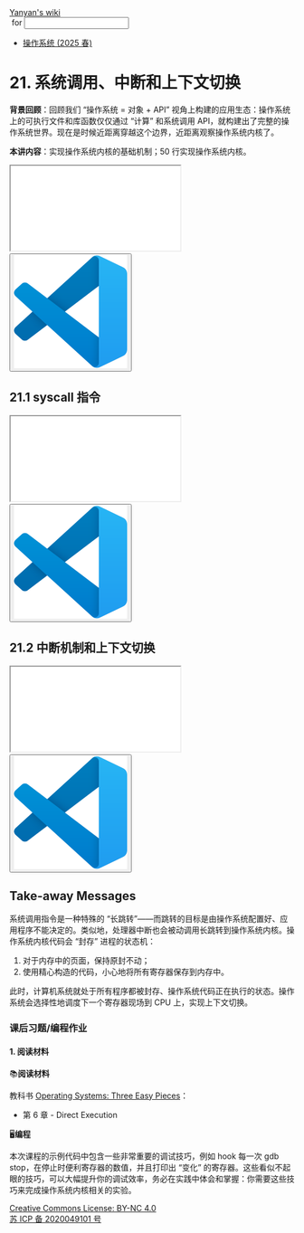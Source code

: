<!DOCTYPE html><html><head><meta charSet="utf-8"/><meta name="viewport" content="width=device-width"/><title>Yanyan&#x27;s Wiki</title><link rel="stylesheet" href="https://cdn.jsdelivr.net/npm/katex@0.16.9/dist/katex.min.css"/><link rel="stylesheet" href="https://cdnjs.cloudflare.com/ajax/libs/highlight.js/11.6.0/styles/default.min.css"/><meta name="next-head-count" content="5"/><link rel="preload" href="../../_next/static/css/e993edd6a18ef4f0.css" as="style"/><link rel="stylesheet" href="../../_next/static/css/e993edd6a18ef4f0.css" data-n-g=""/><noscript data-n-css=""></noscript><script defer="" nomodule="" src="../../_next/static/chunks/polyfills-c67a75d1b6f99dc8.js"></script><script src="../../_next/static/chunks/webpack-f73d82589f972e7d.js" defer=""></script><script src="../../_next/static/chunks/framework-66d32731bdd20e83.js" defer=""></script><script src="../../_next/static/chunks/main-3929bf55b0f13a18.js" defer=""></script><script src="../../_next/static/chunks/pages/_app-00b06920b385caf1.js" defer=""></script><script src="../../_next/static/chunks/pages/[[...index]]-877ec949b69be209.js" defer=""></script><script src="../../_next/static/a2FwJzUPGFGc0QcwaUr13/_buildManifest.js" defer=""></script><script src="../../_next/static/a2FwJzUPGFGc0QcwaUr13/_ssgManifest.js" defer=""></script></head><body><div id="__next"><div class="bg-slate-300/10"><div class="sticky top-0 z-40 w-full backdrop-blur flex-none border-b border-slate-900/10 bg-white/75 supports-backdrop-blur:bg-white/60"><div class="max-w-8xl mx-auto"><div class="py-4 border-b border-slate-900/10 lg:px-8 lg:border-0 dark:border-slate-300/10 mx-4 lg:mx-0"><div class="relative flex items-center"><a href="../../index.html">Yanyan&#x27;s wiki</a><form class="text-xs text-slate-500"> for <input type="text" name="token" class="font-mono text-xs w-16" maxLength="8"/></form><div class="relative hidden lg:flex items-center ml-4 pl-4 border-l"><nav class="text-sm leading-6 font-semibold text-slate-700 dark:text-slate-200"><ul class="flex space-x-8"><li><a class="hover:text-sky-500 dark:hover:text-sky-400" href="../2025/index.html">操作系统 (2025 春)</a></li></ul></nav></div></div></div></div></div><div class="container mx-auto max-w-5xl flex flex-col min-h-screen px-4"><div class="wiki bg-neutral-200/10"><h1>21. 系统调用、中断和上下文切换</h1>
<p><strong>背景回顾</strong>：回顾我们 “操作系统 = 对象 + API” 视角上构建的应用生态：操作系统上的可执行文件和库函数仅仅通过 “计算” 和系统调用 API，就构建出了完整的操作系统世界。现在是时候近距离穿越这个边界，近距离观察操作系统内核了。</p>
<p><strong>本讲内容</strong>：实现操作系统内核的基础机制；50 行实现操作系统内核。</p>
<div class="mx-20"><div class="text-center"><div class="slideshow w-full aspect-[4/3]"><iframe class="w-full h-full" src="slides/21.1.html"></iframe></div></div></div>
<div class="box blue-box"><div><span class="float-left text-4xl mr-3 mt-2"><button class="hover:bg-blue-300 text-white font-bold px-2 rounded"><img class="w-10" src="../img/vscode.svg"/></button></span><span class="font-serif text-lg border-b border-slate-600"><b></b></span><div class="font-serif pt-2"><div></div></div></div></div>
<h2>21.1 syscall 指令</h2>
<div class="mx-20"><div class="text-center"><div class="slideshow w-full aspect-[4/3]"><iframe class="w-full h-full" src="slides/21.2.html"></iframe></div></div></div>
<div class="box blue-box"><div><span class="float-left text-4xl mr-3 mt-2"><button class="hover:bg-blue-300 text-white font-bold px-2 rounded"><img class="w-10" src="../img/vscode.svg"/></button></span><span class="font-serif text-lg border-b border-slate-600"><b></b></span><div class="font-serif pt-2"><div></div></div></div></div>
<h2>21.2 中断机制和上下文切换</h2>
<div class="mx-20"><div class="text-center"><div class="slideshow w-full aspect-[4/3]"><iframe class="w-full h-full" src="slides/21.3.html"></iframe></div></div></div>
<div class="box blue-box"><div><span class="float-left text-4xl mr-3 mt-2"><button class="hover:bg-blue-300 text-white font-bold px-2 rounded"><img class="w-10" src="../img/vscode.svg"/></button></span><span class="font-serif text-lg border-b border-slate-600"><b></b></span><div class="font-serif pt-2"><div></div></div></div></div>
<h2>Take-away Messages</h2>
<p>系统调用指令是一种特殊的 “长跳转”——而跳转的目标是由操作系统配置好、应用程序不能决定的。类似地，处理器中断也会被动调用长跳转到操作系统内核。操作系统内核代码会 “封存” 进程的状态机：</p>
<ol>
<li>对于内存中的页面，保持原封不动；</li>
<li>使用精心构造的代码，小心地将所有寄存器保存到内存中。</li>
</ol>
<p>此时，计算机系统就处于所有程序都被封存、操作系统代码正在执行的状态。操作系统会选择性地调度下一个寄存器现场到 CPU 上，实现上下文切换。</p>
<h3>课后习题/编程作业</h3>
<h4>1. 阅读材料</h4>
<div class="box blue-box"><div><span class="float-left text-4xl mr-3 mt-2">📚</span><span class="font-serif text-lg border-b border-slate-600"><b>阅读材料</b></span><div class="font-serif pt-2"><p>教科书 <a href="https://pages.cs.wisc.edu/~remzi/OSTEP/">Operating Systems: Three Easy Pieces</a>：</p><ul>
<li>第 6 章 - Direct Execution</li>
</ul></div></div></div>
<div class="box blue-box"><div><span class="float-left text-4xl mr-3 mt-2">🖥️</span><span class="font-serif text-lg border-b border-slate-600"><b>编程</b></span><div class="font-serif pt-2"><p>本次课程的示例代码中包含一些非常重要的调试技巧，例如 hook 每一次 gdb stop，在停止时便利寄存器的数值，并且打印出 “变化” 的寄存器。这些看似不起眼的技巧，可以大幅提升你的调试效率，务必在实践中体会和掌握：你需要这些技巧来完成操作系统内核相关的实验。</p></div></div></div></div></div><div class="bg-neutral-100 text-center text-neutral-600 dark:bg-neutral-600 dark:text-neutral-200 lg:text-left"><div class="bg-neutral-200 p-6 text-center dark:bg-neutral-700"><a rel="license" href="http://creativecommons.org/licenses/by-nc/4.0/">Creative Commons License: BY-NC 4.0</a><br/><a href="https://beian.miit.gov.cn/">苏 ICP 备 2020049101 号</a></div></div></div></div><script id="__NEXT_DATA__" type="application/json">{"props":{"pageProps":{"source":{"compiledSource":"/*@jsxRuntime automatic @jsxImportSource react*/\nconst {Fragment: _Fragment, jsx: _jsx, jsxs: _jsxs} = arguments[0];\nconst {useMDXComponents: _provideComponents} = arguments[0];\nfunction _createMdxContent(props) {\n  const _components = Object.assign({\n    h1: \"h1\",\n    p: \"p\",\n    strong: \"strong\",\n    h2: \"h2\",\n    ol: \"ol\",\n    li: \"li\",\n    h3: \"h3\",\n    h4: \"h4\",\n    a: \"a\",\n    ul: \"ul\"\n  }, _provideComponents(), props.components), {Slideshow, Demo, Box} = _components;\n  if (!Box) _missingMdxReference(\"Box\", true);\n  if (!Demo) _missingMdxReference(\"Demo\", true);\n  if (!Slideshow) _missingMdxReference(\"Slideshow\", true);\n  return _jsxs(_Fragment, {\n    children: [_jsx(_components.h1, {\n      children: \"21. 系统调用、中断和上下文切换\"\n    }), \"\\n\", _jsxs(_components.p, {\n      children: [_jsx(_components.strong, {\n        children: \"背景回顾\"\n      }), \"：回顾我们 “操作系统 = 对象 + API” 视角上构建的应用生态：操作系统上的可执行文件和库函数仅仅通过 “计算” 和系统调用 API，就构建出了完整的操作系统世界。现在是时候近距离穿越这个边界，近距离观察操作系统内核了。\"]\n    }), \"\\n\", _jsxs(_components.p, {\n      children: [_jsx(_components.strong, {\n        children: \"本讲内容\"\n      }), \"：实现操作系统内核的基础机制；50 行实现操作系统内核。\"]\n    }), \"\\n\", _jsx(Slideshow, {\n      url: \"slides/21.1.html\"\n    }), \"\\n\", _jsx(Demo, {\n      path: \"virt/dsym\"\n    }), \"\\n\", _jsx(_components.h2, {\n      children: \"21.1 syscall 指令\"\n    }), \"\\n\", _jsx(Slideshow, {\n      url: \"slides/21.2.html\"\n    }), \"\\n\", _jsx(Demo, {\n      path: \"kernel/syscall\"\n    }), \"\\n\", _jsx(_components.h2, {\n      children: \"21.2 中断机制和上下文切换\"\n    }), \"\\n\", _jsx(Slideshow, {\n      url: \"slides/21.3.html\"\n    }), \"\\n\", _jsx(Demo, {\n      path: \"kernel/thread-os\"\n    }), \"\\n\", _jsx(_components.h2, {\n      children: \"Take-away Messages\"\n    }), \"\\n\", _jsx(_components.p, {\n      children: \"系统调用指令是一种特殊的 “长跳转”——而跳转的目标是由操作系统配置好、应用程序不能决定的。类似地，处理器中断也会被动调用长跳转到操作系统内核。操作系统内核代码会 “封存” 进程的状态机：\"\n    }), \"\\n\", _jsxs(_components.ol, {\n      children: [\"\\n\", _jsx(_components.li, {\n        children: \"对于内存中的页面，保持原封不动；\"\n      }), \"\\n\", _jsx(_components.li, {\n        children: \"使用精心构造的代码，小心地将所有寄存器保存到内存中。\"\n      }), \"\\n\"]\n    }), \"\\n\", _jsx(_components.p, {\n      children: \"此时，计算机系统就处于所有程序都被封存、操作系统代码正在执行的状态。操作系统会选择性地调度下一个寄存器现场到 CPU 上，实现上下文切换。\"\n    }), \"\\n\", _jsx(_components.h3, {\n      children: \"课后习题/编程作业\"\n    }), \"\\n\", _jsx(_components.h4, {\n      children: \"1. 阅读材料\"\n    }), \"\\n\", _jsxs(Box, {\n      logo: \"📚\",\n      title: \"阅读材料\",\n      children: [_jsxs(_components.p, {\n        children: [\"教科书 \", _jsx(_components.a, {\n          href: \"https://pages.cs.wisc.edu/~remzi/OSTEP/\",\n          children: \"Operating Systems: Three Easy Pieces\"\n        }), \"：\"]\n      }), _jsxs(_components.ul, {\n        children: [\"\\n\", _jsx(_components.li, {\n          children: \"第 6 章 - Direct Execution\"\n        }), \"\\n\"]\n      })]\n    }), \"\\n\", _jsx(Box, {\n      logo: \"🖥️\",\n      title: \"编程\",\n      children: _jsx(_components.p, {\n        children: \"本次课程的示例代码中包含一些非常重要的调试技巧，例如 hook 每一次 gdb stop，在停止时便利寄存器的数值，并且打印出 “变化” 的寄存器。这些看似不起眼的技巧，可以大幅提升你的调试效率，务必在实践中体会和掌握：你需要这些技巧来完成操作系统内核相关的实验。\"\n      })\n    })]\n  });\n}\nfunction MDXContent(props = {}) {\n  const {wrapper: MDXLayout} = Object.assign({}, _provideComponents(), props.components);\n  return MDXLayout ? _jsx(MDXLayout, Object.assign({}, props, {\n    children: _jsx(_createMdxContent, props)\n  })) : _createMdxContent(props);\n}\nreturn {\n  default: MDXContent\n};\nfunction _missingMdxReference(id, component) {\n  throw new Error(\"Expected \" + (component ? \"component\" : \"object\") + \" `\" + id + \"` to be defined: you likely forgot to import, pass, or provide it.\");\n}\n","frontmatter":{},"scope":{}},"frontmatter":{}},"__N_SSG":true},"page":"/[[...index]]","query":{"index":["OS","2024","lect21.md"]},"buildId":"a2FwJzUPGFGc0QcwaUr13","isFallback":false,"gsp":true,"scriptLoader":[]}</script></body></html>